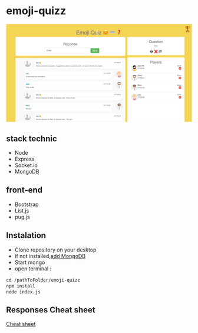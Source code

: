 # emoji-quizz

![emoji-quizz](/public/img/emoji-quizz.png)

## stack technic
  - Node
  - Express
  - Socket.io
  - MongoDB

## front-end
  - Bootstrap
  - List.js
  - pug.js

## Instalation

- Clone repository on your desktop
- if not installed,[add MongoDB](https://docs.mongodb.com/manual/installation/)
- Start mongo
- open terminal :

```
cd /pathToFolder/emoji-quizz
npm install
node index.js
```

## Responses Cheat sheet 

  [Cheat sheet](https://github.com/MaloRchrd/emoji-quizz/blob/master/question.js)
